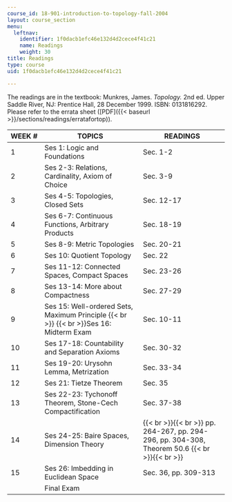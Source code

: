 ```yaml
---
course_id: 18-901-introduction-to-topology-fall-2004
layout: course_section
menu:
  leftnav:
    identifier: 1f0dacb1efc46e132d4d2cece4f41c21
    name: Readings
    weight: 30
title: Readings
type: course
uid: 1f0dacb1efc46e132d4d2cece4f41c21

---
```


The readings are in the textbook: Munkres, James. _Topology._ 2nd ed. Upper Saddle River, NJ: Prentice Hall, 28 December 1999. ISBN: 0131816292. Please refer to the errata sheet ([PDF]({{< baseurl >}}/sections/readings/erratafortop)).

| WEEK # | TOPICS | READINGS |
| --- | --- | --- |
| 1 | Ses 1: Logic and Foundations | Sec. 1-2 |
| 2 | Ses 2-3: Relations, Cardinality, Axiom of Choice | Sec. 3-9 |
| 3 | Ses 4-5: Topologies, Closed Sets | Sec. 12-17 |
| 4 | Ses 6-7: Continuous Functions, Arbitrary Products | Sec. 18-19 |
| 5 | Ses 8-9: Metric Topologies | Sec. 20-21 |
| 6 | Ses 10: Quotient Topology | Sec. 22 |
| 7 | Ses 11-12: Connected Spaces, Compact Spaces | Sec. 23-26 |
| 8 | Ses 13-14: More about Compactness | Sec. 27-29 |
| 9 | Ses 15: Well-ordered Sets, Maximum Principle  {{< br >}}  {{< br >}}Ses 16: Midterm Exam | Sec. 10-11 |
| 10 | Ses 17-18: Countability and Separation Axioms | Sec. 30-32 |
| 11 | Ses 19-20: Urysohn Lemma, Metrization | Sec. 33-34 |
| 12 | Ses 21: Tietze Theorem | Sec. 35 |
| 13 | Ses 22-23: Tychonoff Theorem, Stone-Cech Compactification | Sec. 37-38 |
| 14 | Ses 24-25: Baire Spaces, Dimension Theory |  {{< br >}}{{< br >}} pp. 264-267, pp. 294-296, pp. 304-308, Theorem 50.6 {{< br >}}{{< br >}}  |
| 15 | Ses 26: Imbedding in Euclidean Space | Sec. 36, pp. 309-313 |
| &nbsp; | Final Exam |